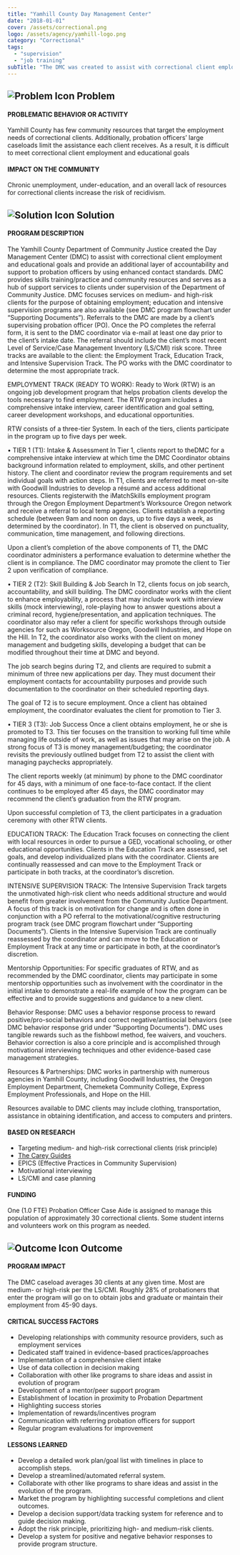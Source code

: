 ```yaml
---
title: "Yamhill County Day Management Center"
date: "2018-01-01"
cover: /assets/correctional.png
logo: /assets/agency/yamhill-logo.png
category: "Correctional"
tags:
  - "supervision"
  - "job training"
subTitle: "The DMC was created to assist with correctional client employment and educational goals and provide an additional layer of accountability and support to probation officers by using enhanced contact standards."
---
```


## ![Problem Icon](https://github.com/google/material-design-icons/raw/master/alert/1x_web/ic_error_outline_black_48dp.png "Problem") Problem

#### PROBLEMATIC BEHAVIOR OR ACTIVITY

Yamhill County has few community resources that target the employment needs of correctional clients. Additionally, probation officers’ large caseloads limit the assistance each client receives. As a result, it is difficult to meet correctional client employment and educational goals

#### IMPACT ON THE COMMUNITY

Chronic unemployment, under-education, and an overall lack of resources for correctional clients increase the risk of recidivism.

## ![Solution Icon](https://github.com/google/material-design-icons/raw/master/action/1x_web/ic_lightbulb_outline_black_48dp.png "Solution") Solution

#### PROGRAM DESCRIPTION

The Yamhill County Department of Community Justice created the Day Management Center (DMC) to assist with correctional client employment and educational goals and provide an additional layer of accountability and support to probation officers by using enhanced contact standards. DMC provides skills training/practice and community resources and serves as a hub of support services to clients under supervision of the Department of Community Justice. DMC focuses services on medium- and high-risk clients for the purpose of obtaining employment; education and intensive supervision programs are also available (see DMC program flowchart under “Supporting Documents”).
Referrals to the DMC are made by a client’s supervising probation officer (PO). Once the PO completes the referral form, it is sent to the DMC coordinator via e-mail at least one day prior to the client’s intake date. The referral should include the client’s most recent Level of Service/Case Management Inventory (LS/CMI) risk score. Three tracks are available to the client: the Employment Track, Education Track, and Intensive Supervision Track. The PO works with the DMC coordinator to determine the most appropriate track.

EMPLOYMENT TRACK (READY TO WORK):
Ready to Work (RTW) is an ongoing job development program that helps probation clients develop the tools necessary to find employment. The RTW program includes a comprehensive intake interview, career identification and goal setting, career development workshops, and educational opportunities.

RTW consists of a three-tier System. In each of the tiers, clients participate in the program up to five days per week.

• TIER 1 (T1): Intake & Assessment
In Tier 1, clients report to theDMC for a comprehensive intake interview at which time the DMC Coordinator obtains background information related to employment, skills, and other pertinent history. The client and coordinator review the program requirements and set individual goals with action steps. In T1, clients are referred to meet on-site with Goodwill Industries to develop a résumé and access additional resources. Clients registerwith the iMatchSkills employment program through the Oregon Employment Department’s Worksource Oregon network and receive a referral to local temp agencies. Clients establish a reporting schedule (between 9am and noon on days, up to five days a week, as determined by the coordinator). In T1, the client is observed on punctuality, communication, time management, and following directions.

Upon a client’s completion of the above components of T1, the DMC coordinator administers a performance evaluation to determine whether the client is in compliance. The DMC coordinator may promote the client to Tier 2 upon verification of compliance.

• TIER 2 (T2): Skill Building & Job Search
In T2, clients focus on job search, accountability, and skill building. The DMC coordinator works with the client to enhance employability, a process that may include work with interview skills (mock interviewing), role-playing how to answer questions about a criminal record, hygiene/presentation, and application techniques. The coordinator also may refer a client for specific workshops through outside agencies for such as Worksource Oregon, Goodwill Industries, and Hope on the Hill. In T2, the coordinator also works with the client on money management and budgeting skills, developing a budget that can be modified throughout their time at DMC and beyond.

The job search begins during T2, and clients are required to submit a minimum of three new applications per day. They must document their employment contacts for accountability purposes and provide such documentation to the coordinator on their scheduled reporting days.

The goal of T2 is to secure employment. Once a client has obtained employment, the coordinator evaluates the client for promotion to Tier 3.

• TIER 3 (T3): Job Success
Once a client obtains employment, he or she is promoted to T3. This tier focuses on the transition to working full time while managing life outside of work, as well as issues that may arise on the job. A strong focus of T3 is money management/budgeting; the coordinator revisits the previously outlined budget from T2 to assist the client with managing paychecks appropriately.

The client reports weekly (at minimum) by phone to the DMC coordinator for 45 days, with a minimum of one face-to-face contact. If the client continues to be employed after 45 days, the DMC coordinator may recommend the client’s graduation from the RTW program.

Upon successful completion of T3, the client participates in a graduation ceremony with other RTW clients.

EDUCATION TRACK:
The Education Track focuses on connecting the client with local resources in order to pursue a GED, vocational schooling, or other educational opportunities. Clients in the Education Track are assessed, set goals, and develop individualized plans with the coordinator. Clients are continually reassessed and can move to the Employment Track or participate in both tracks, at the coordinator’s discretion.

INTENSIVE SUPERVISION TRACK:
The Intensive Supervision Track targets the unmotivated high-risk client who needs additional structure and would benefit from greater involvement from the Community Justice Department. A focus of this track is on motivation for change and is often done in conjunction with a PO referral to the motivational/cognitive restructuring program track (see DMC program flowchart under “Supporting Documents”). Clients in the Intensive Supervision Track are continually reassessed by the coordinator and can move to the Education or Employment Track at any time or participate in both, at the coordinator’s discretion.

Mentorship Opportunities: For specific graduates of RTW, and as recommended by the DMC
coordinator, clients may participate in some mentorship opportunities such as involvement with the coordinator in the initial intake to demonstrate a real-life example of how the program can be effective and to provide suggestions and guidance to a new client.

Behavior Response: DMC uses a behavior response process to reward positive/pro-social behaviors and correct negative/antisocial behaviors (see DMC behavior response grid under “Supporting Documents”). DMC uses tangible rewards such as the fishbowl method, fee waivers, and vouchers. Behavior correction is also a core principle and is accomplished through motivational interviewing techniques and other evidence-based case management strategies.

Resources & Partnerships: DMC works in partnership with numerous agencies in Yamhill County, including Goodwill Industries, the Oregon Employment Department, Chemeketa Community College, Express Employment Professionals, and Hope on the Hill.

Resources available to DMC clients may include clothing, transportation, assistance in obtaining identification, and access to computers and printers.

#### BASED ON RESEARCH

* Targeting medium- and high-risk correctional clients (risk principle)
* [The Carey Guides](http://www.careygrouppublishing.net/the-carey-guides)
* EPICS (Effective Practices in Community Supervision)
* Motivational interviewing
* LS/CMI and case planning

#### FUNDING

One (1.0 FTE) Probation Officer Case Aide is assigned to manage this population of approximately 30 correctional clients. Some student interns and volunteers work on this program as needed.

## ![Outcome Icon](https://github.com/google/material-design-icons/raw/master/action/1x_web/ic_view_list_black_48dp.png "Outcome") Outcome

#### PROGRAM IMPACT

The DMC caseload averages 30 clients at any given time. Most are medium- or high-risk per the LS/CMI. Roughly 28% of probationers that enter the program will go on to obtain jobs and graduate or maintain their employment from 45-90 days.

#### CRITICAL SUCCESS FACTORS

* Developing relationships with community resource providers, such as employment services
* Dedicated staff trained in evidence-based practices/approaches
* Implementation of a comprehensive client intake
* Use of data collection in decision making
* Collaboration with other like programs to share ideas and assist in evolution of program
* Development of a mentor/peer support program
* Establishment of location in proximity to Probation Department
* Highlighting success stories
* Implementation of rewards/incentives program
* Communication with referring probation officers for support
* Regular program evaluations for improvement

#### LESSONS LEARNED

* Develop a detailed work plan/goal list with timelines in place to accomplish steps.
* Develop a streamlined/automated referral system.
* Collaborate with other like programs to share ideas and assist in the evolution of the program.
* Market the program by highlighting successful completions and client outcomes.
* Develop a decision support/data tracking system for reference and to guide decision making.
* Adopt the risk principle, prioritizing high- and medium-risk clients.
* Develop a system for positive and negative behavior responses to provide program structure.
